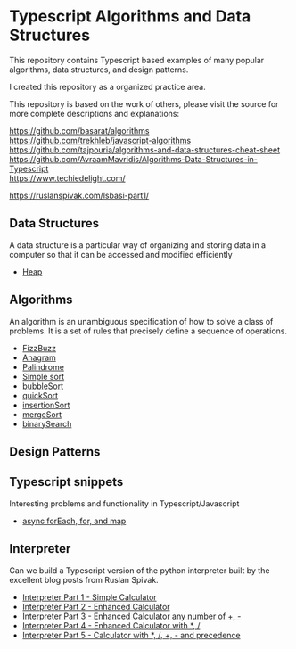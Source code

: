 # Typescript Algorithms and Data Structures

This repository contains Typescript based examples of many popular algorithms, data structures,
and design patterns.

I created this repository as a organized practice area.

This repository is based on the work of others, please visit the source for more complete descriptions and explanations:

https://github.com/basarat/algorithms  
https://github.com/trekhleb/javascript-algorithms  
https://github.com/tajpouria/algorithms-and-data-structures-cheat-sheet
https://github.com/AvraamMavridis/Algorithms-Data-Structures-in-Typescript  
https://www.techiedelight.com/

https://ruslanspivak.com/lsbasi-part1/

## Data Structures

A data structure is a particular way of organizing and storing data in a computer so that it can be accessed and modified efficiently

- [Heap](/src/heap/)

## Algorithms

An algorithm is an unambiguous specification of how to solve a class of problems. It is
a set of rules that precisely define a sequence of operations.

- [FizzBuzz](/src/fizzbuzz/)
- [Anagram](/src/anagram/)
- [Palindrome](/src/palindrome/)
- [Simple sort](/src/simple-sort/)
- [bubbleSort](/src/bubbleSort/)
- [quickSort](/src/quickSort/)
- [insertionSort](/src/insertionSort)
- [mergeSort](/src/mergeSort)
- [binarySearch](/src/binarySearch)

## Design Patterns

## Typescript snippets

Interesting problems and functionality in Typescript/Javascript

- [async forEach, for, and map](/src/typebits)

## Interpreter

Can we build a Typescript version of the python interpreter built by the excellent blog posts from Ruslan Spivak.

- [Interpreter Part 1 - Simple Calculator](/src/interpreter)
- [Interpreter Part 2 - Enhanced Calculator](/src/interpreter)
- [Interpreter Part 3 - Enhanced Calculator any number of +, -](/src/interpreter)
- [Interpreter Part 4 - Enhanced Calculator with \*, / ](/src/interpreter)
- [Interpreter Part 5 - Calculator with \*, /, +, - and precedence](/src/interpreter)
